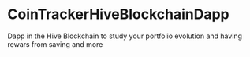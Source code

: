 # CoinTrackerHiveBlockchainDapp
Dapp in the Hive Blockchain to study your portfolio evolution and having rewars from saving and more
